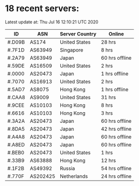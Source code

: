 # 18 recent servers:

Latest update at: Thu Jul 16 12:10:21 UTC 2020

| ID | ASN | Server Country | Online |
| -- | --- | -------------- | ------ |
| #.D09B | AS174 | United States | 28 hrs |
| #.7F1D | AS63949 | Singapore | 8 hrs |
| #.2A79 | AS63949 | Japan | 60 hrs offline |
| #.59DE | AS16509 | United States | 2 hrs |
| #.0000 | AS20473 | Japan | 1 hrs offline |
| #.7070 | AS16913 | United States | 2 hrs |
| #.5AD7 | AS8075 | Hong Kong | 1 hrs offline |
| #.CAA8 | AS9009 | United States | 31 hrs |
| #.9CEE | AS10103 | Hong Kong | 8 hrs |
| #.6616 | AS10103 | Hong Kong | 3 hrs |
| #.3A2A | AS20473 | Japan | 60 hrs offline |
| #.8DA5 | AS20473 | Japan | 42 hrs offline |
| #.A4A8 | AS20473 | Japan | 60 hrs offline |
| #.A8ED | AS20473 | Japan | 60 hrs offline |
| #.BEB0 | AS20473 | United States | 1 hrs |
| #.33B9 | AS63888 | Hong Kong | 12 hrs |
| #.1F2B | AS49392 | Russia | 54 hrs offline |
| #.770F | AS202425 | Netherlands | 24 hrs offline |

